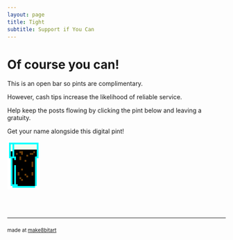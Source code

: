 ```yaml
---
layout: page
title: Tight
subtitle: Support if You Can 
---
```


# Of course you can!



This is an open bar so pints are complimentary. 

However, cash tips increase the likelihood of reliable service. 

Help keep the posts flowing by clicking the pint below and leaving a gratuity.

Get your name alongside this digital pint! 

<a href="https://www.paypal.me/EndlessPint/5"><img src="/support/img/digipint01.png" width="15%"></a>

<br>
<br>

--- 

<sub>made at [make8bitart](https://make8bitart.com/)</sub>
